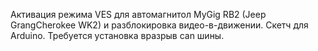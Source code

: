Активация режима VES для автомагнитол MyGig RB2 (Jeep GrangCherokee WK2) и разблокировка видео-в-движении. Скетч для Arduino. Требуется установка вразрыв can шины.